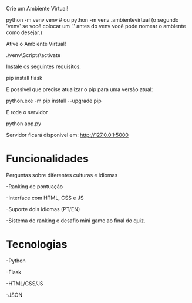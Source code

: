 Crie um Ambiente Virtual!

python -m venv venv           # ou python -m venv .ambientevirtual (o segundo 'venv' se você colocar um '.' antes do venv você pode nomear o ambiente como desejar.)

Ative o Ambiente Virtual!

.\venv\Scripts\activate

Instale os seguintes requisitos:

pip install flask

É possivel que precise atualizar o pip para uma versão atual:

python.exe -m pip install --upgrade pip

E rode o servidor

python app.py 

Servidor ficará disponivel em: http://127.0.0.1:5000

# Funcionalidades
Perguntas sobre diferentes culturas e idiomas

-Ranking de pontuação

-Interface com HTML, CSS e JS

-Suporte dois idiomas (PT/EN)

-Sistema de ranking e desafio mini game ao final do quiz.

# Tecnologias

-Python

-Flask

-HTML/CSS/JS

-JSON
